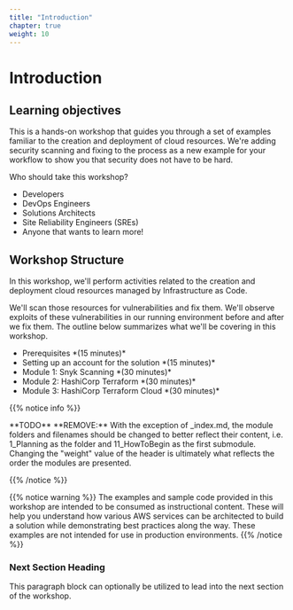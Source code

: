 ```yaml
---
title: "Introduction"
chapter: true
weight: 10
---
```


# Introduction

## Learning objectives

This is a hands-on workshop that guides you through a set of examples familiar to the creation and deployment of cloud resources.  We're adding security scanning and fixing to the process as a new example for your workflow to show you that security does not have to be hard.

Who should take this workshop?
- Developers
- DevOps Engineers
- Solutions Architects
- Site Reliability Engineers (SREs)
- Anyone that wants to learn more!

## Workshop Structure

In this workshop, we'll perform activities related to the creation and deployment cloud resources managed by Infrastructure as Code.  

We'll scan those resources for vulnerabilities and fix them.  We'll observe exploits of these vulnerabilities in our running environment before and after we fix them.  The outline below summarizes what we'll be covering in this workshop.
<br>

<ul>
    <li> Prerequisites *(15 minutes)* </li>
    <li> Setting up an account for the solution *(15 minutes)* </li>
    <li> Module 1: Snyk Scanning *(30 minutes)* </li>
    <li> Module 2: HashiCorp Terraform *(30 minutes)* </li>
    <li> Module 3: HashiCorp Terraform Cloud *(30 minutes)* </li>
</ul>

{{% notice info %}}
<p style='text-align: left;'>
**TODO** **REMOVE:** With the exception of _index.md, the module folders and filenames should be changed to better reflect their content, i.e. 1_Planning as the folder and 11_HowToBegin as the first submodule. Changing the "weight" value of the header is ultimately what reflects the order the modules are presented.
</p>
{{% /notice %}}

{{% notice warning %}}
The examples and sample code provided in this workshop are intended to be consumed as instructional content. These will help you understand how various AWS services can be architected to build a solution while demonstrating best practices along the way. These examples are not intended for use in production environments.
{{% /notice %}}

### Next Section Heading <!-- MODIFY THIS HEADING -->
This paragraph block can optionally be utilized to lead into the next section of the workshop.